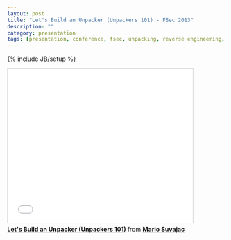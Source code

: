 ```yaml
---
layout: post
title: "Let's Build an Unpacker (Unpackers 101) - FSec 2013"
description: ""
category: presentation
tags: [presentation, conference, fsec, unpacking, reverse engineering, file analysis]
---
```

{% include JB/setup %}

<iframe src="//www.slideshare.net/slideshow/embed_code/31534558" width="427" height="356" frameborder="0" marginwidth="0" marginheight="0" scrolling="no" style="border:1px solid #CCC; border-width:1px; margin-bottom:5px; max-width: 100%;"> </iframe> <div style="margin-bottom:5px"> <strong> <a href="https://www.slideshare.net/msuvajac/lets-build-anunpackersuvajac" title="Let&#x27;s Build an Unpacker (Unpackers 101)" target="_blank">Let&#x27;s Build an Unpacker (Unpackers 101)</a> </strong> from <strong><a href="http://www.slideshare.net/msuvajac" target="_blank">Mario Suvajac</a></strong> </div>
